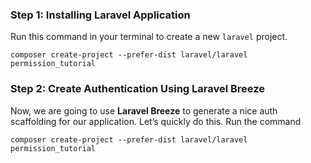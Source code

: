 ### Step 1: Installing Laravel Application

Run this command in your terminal to create a new `laravel` project.

```
composer create-project --prefer-dist laravel/laravel permission_tutorial
```

### Step 2: Create Authentication Using Laravel Breeze

Now, we are going to use **Laravel Breeze** to generate a nice auth scaffolding for our application. Let’s quickly do this. Run the command

```
composer create-project --prefer-dist laravel/laravel permission_tutorial
```